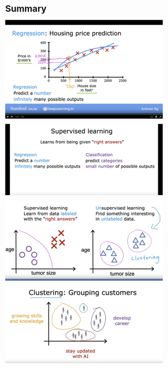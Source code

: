 # Summary

![Nama](https://github.com/dystaSatria/Deep-Learning/blob/main/Supervised%20Machine%20Learning%3A%20Regression%20and%20Classification/Regression.png)


![Nama](https://github.com/dystaSatria/Deep-Learning/blob/main/Supervised%20Machine%20Learning%3A%20Regression%20and%20Classification/Supervised%20Learning.png)


![Nama](https://github.com/dystaSatria/Deep-Learning/blob/main/Supervised%20Machine%20Learning%3A%20Regression%20and%20Classification/unsupervised_supervised.png)


![Nama](https://github.com/dystaSatria/Deep-Learning/blob/main/Supervised%20Machine%20Learning%3A%20Regression%20and%20Classification/clusturing.png)



